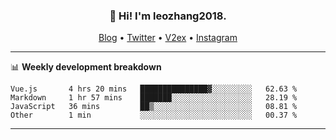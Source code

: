 <h3 align="center">👋 Hi! I'm leozhang2018.</h3>
<p align="center">
  <a href="https://code.leozhang2018.me">Blog</a> •
  <a href="https://twitter.com/leozhang2018">Twitter</a> •
  <a href="https://www.v2ex.com/member/leozhang">V2ex</a> •
  <a href="https://www.instagram.com/leozhanghere">Instagram</a>
</p>

-------

📊 **Weekly development breakdown**
<!--START_SECTION:waka-->
```text
Vue.js       4 hrs 20 mins   ███████████████▓░░░░░░░░░   62.63 % 
Markdown     1 hr 57 mins    ███████░░░░░░░░░░░░░░░░░░   28.19 % 
JavaScript   36 mins         ██▒░░░░░░░░░░░░░░░░░░░░░░   08.81 % 
Other        1 min           ░░░░░░░░░░░░░░░░░░░░░░░░░   00.37 % 
```
<!--END_SECTION:waka-->
-------
